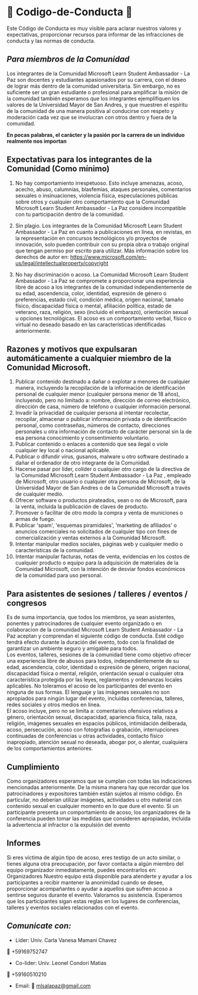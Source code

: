 # 	:pencil: Codigo-de-Conducta :key:
Este Código de Conducta es muy visible para aclarar nuestros valores y expectativas, proporcionar recursos para informar de las infracciones de conducta y las normas de conducta. 
## _Para miembros de la Comunidad_
Los integrantes de la Comunidad Microsoft Learn Student Ambassador - La Paz son docentes y estudiantes apasionados por su carrera, con el deseo de lograr más dentro de la comunidad universitaria. Sin embargo, no es suficiente ser un gran estudiante o profesional para amplificar la misión de la comunidad también esperamos que los integrantes ejemplifiquen los valores de la Universidad Mayor de San Andres, y que muestren el espíritu de la comunidad de una manera positiva al conducirse con respeto y moderación cada vez que se involucran con otros dentro y fuera de la comunidad. 

**En pocas palabras, el carácter y la pasión por la carrera de un individuo realmente nos importan**

## Expectativas para los integrantes de la Comunidad (Como mínimo)
 1. No hay comportamiento irrespetuoso. Esto incluye amenazas, acoso, acecho, abuso, calumnias, blasfemias, ataques personales, comentarios sexuales o insinuaciones, violencia física, especulaciones públicas sobre otros y cualquier otro comportamiento que la Comunidad Microsoft Learn Student Ambassador - La Paz considere incompatible con tu participación dentro de la comunidad.    
2. Sin plagio. Los integrantes de la Comunidad Microsoft Learn Student Ambassador - La Paz en cuanto a publicaciones en línea, en revistas, en la representación en concursos tecnológicos y/o proyectos de innovación, solo pueden contribuir con su propia obra o trabajo original que tengan permiso por escrito para utilizar. Más información sobre los derechos de autor en: https://www.microsoft.com/en-us/legal/intellectualproperty/copyright

3. No hay discriminación o acoso. La Comunidad Microsoft Learn Student Ambassador - La Paz se compromete a proporcionar una experiencia libre de acoso a los integrantes de la comunidad independientemente de su edad, ascendencia, color, identidad, expresión de género o preferencias, estado civil, condición médica, origen nacional, tamaño físico, discapacidad física o mental, afiliación política, estado de veterano, raza, religión, sexo (incluido el embarazo), orientación sexual u opciones tecnológicas. El acoso es un comportamiento verbal, físico o virtual no deseado basado en las características identificadas anteriormente.  
## Razones y motivos que expulsaran automáticamente a cualquier miembro de la Comunidad Microsoft. 
1. Publicar contenido destinado a dañar o explotar a menores de cualquier manera, incluyendo la recopilación de la información de identificación personal de cualquier menor (cualquier persona menor de 18 años), incluyendo, pero no limitado a: nombre, dirección de correo electrónico, dirección de casa, número de teléfono o cualquier información personal.  
2. Invadir la privacidad de cualquier persona al intentar recolectar, recopilar, almacenar o publicar información privada o de identificación personal, como contraseñas, números de contacto, direcciones personales u otra información de contacto de carácter personal sin la de esa persona conocimiento y consentimiento voluntario.  
3. Publicar contenido o enlaces a contenido que sea ilegal o viole cualquier ley local o nacional aplicable. 
4. Publicar o difundir virus, gusanos, malware u otro software destinado a dañar el ordenador de otro integrante de la Comunidad.   
5. Hacerse pasar por líder, colíder o cualquier otro cargo de la directiva de la Comunidad Microsoft Learn Student Ambassador - La Paz , empleado de Microsoft, otro usuario o cualquier otra persona de Microsoft, de la Universidad Mayor de San Andres o de la Comunidad Microsoft a través de cualquier medio.   
6. Ofrecer software o productos pirateados, sean o no de Microsoft, para la venta, incluida la publicación de claves de producto.   
7. Promover o facilitar de otro modo la compra y venta de municiones o armas de fuego.   
8. Publicar 'spam', 'esquemas piramidales', 'marketing de afiliados' o anuncios comerciales no solicitados de cualquier tipo con fines de comercialización y ventas externos a la Comunidad Microsoft.  
9. Intentar manipular medios sociales, páginas web y cualquier medio o características de la comunidad.   
10. Intentar manipular facturas, notas de venta, evidencias en los costos de cualquier producto o equipo para la adquisición de materiales de la Comunidad Microsoft, con la intención de desviar fondos económicos de la comunidad para uso personal. 
## Para asistentes de sesiones / talleres / eventos / congresos
Es de suma importancia, que todos los miembros, ya sean asistentes, ponentes y patrocinadores de cualquier evento organizado o en colaboracion de la comunidad Microsoft Learn Student Ambassador - La Paz aceptan y comprendan el siguiente código de conducta. Esté código tendrá efecto durante la duración del evento, todo con la finalidad de garantizar un ambiente seguro y amigable para todos.   
Los eventos, talleres, sesiones de la comunidad tiene como objetivo ofrecer una experiencia libre de abusos para todos, independientemente de su edad, ascendencia, color, identidad o expresión de género, origen nacional, discapacidad física o mental, religión, orientación sexual o cualquier otra característica protegida por las leyes, reglamentos y ordenanzas locales aplicables. No toleramos el acoso de los participantes del evento en ninguna de sus formas. El lenguaje y las imágenes sexuales no son apropiados para ningún lugar del evento, incluidas conferencias, talleres, redes sociales y otros medios en línea.   
El acoso incluye, pero no se limita a: comentarios ofensivos relativos a género, orientación sexual, discapacidad, apariencia física, talla, raza, religión, imágenes sexuales en espacios públicos, intimidación deliberada, acoso, persecución, acoso con fotografías o grabación, interrupciones continuadas de conferencias u otras actividades, contacto físico inapropiado, atención sexual no deseada, abogar por, o alentar, cualquiera de los comportamientos anteriores.  
## Cumplimiento
Como organizadores esperamos que se cumplan con todas las indicaciones mencionadas anteriormente. De la misma manera hay que recordar que los patrocinadores y expositores también están sujetos al mismo código. En particular, no deberían utilizar imágenes, actividades u otro material con contenido sexual en cualquier momento en lo que dure el evento. Si un participante presenta un comportamiento de acoso, los organizadores de la conferencia pueden tomar las medidas que consideren apropiadas, incluida la advertencia al infractor o la expulsión del evento 
## Informes
Si eres víctima de algún tipo de acoso, eres testigo de un acto similar, o tienes alguna otra preocupación, por favor contacta a algún miembro del equipo organizador inmediatamente, puedes encontrarlos en: Organizadores   Nuestro equipo está disponible para atenderte y ayudar a los participantes a recibir mantener la anonimidad cuando se desee, proporcionar acompañantes o ayudar a aquellos que sufren acoso a sentirse seguros durante el evento. Valoramos su asistencia. Esperamos que los participantes sigan estas reglas en los lugares de conferencias, talleres y eventos sociales relacionados con el evento.  
## _Comunicate con:_
- Lider: Univ. Carla Vanesa Mamani Chavez 

:mobile_phone_off: +59169752747


- Co-lider: Univ. Leonel Condori Matias

:mobile_phone_off: +59160510210

- Email: 	:email: mlsalapaz@gmail.com
